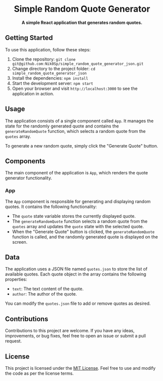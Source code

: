 <h1 align="center">Simple Random Quote Generator</h1>


<p align="center">
  <strong>A simple React application that generates random quotes.</strong>
</p>

## Getting Started

To use this application, follow these steps:

1. Clone the repository: `git clone git@github.com:Nik0Sp/simple_random_quote_generator_json.git`
2. Change directory to the project folder: `cd simple_random_quote_generator_json`
3. Install the dependencies: `npm install`
4. Start the development server: `npm start`
5. Open your browser and visit `http://localhost:3000` to see the application in action.

## Usage

The application consists of a single component called `App`. It manages the state for the randomly generated quote and contains the `generateRandomQuote` function, which selects a random quote from the `quotes` array.

To generate a new random quote, simply click the "Generate Quote" button.

## Components

The main component of the application is `App`, which renders the quote generator functionality.

### App

The `App` component is responsible for generating and displaying random quotes. It contains the following functionality:

- The `quote` state variable stores the currently displayed quote.
- The `generateRandomQuote` function selects a random quote from the `quotes` array and updates the `quote` state with the selected quote.
- When the "Generate Quote" button is clicked, the `generateRandomQuote` function is called, and the randomly generated quote is displayed on the screen.

##  Data

The application uses a JSON file named `quotes.json` to store the list of available quotes. Each quote object in the array contains the following properties:

- `text`: The text content of the quote.
- `author`: The author of the quote.

You can modify the `quotes.json` file to add or remove quotes as desired.

## Contributions

Contributions to this project are welcome. If you have any ideas, improvements, or bug fixes, feel free to open an issue or submit a pull request.

##  License

This project is licensed under the [MIT License](https://opensource.org/licenses/MIT). Feel free to use and modify the code as per the license terms.
